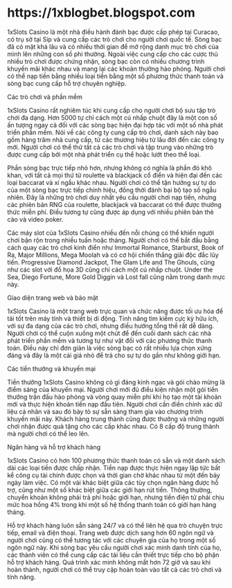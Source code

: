 <div><h1>https://1xblogbet.blogspot.com</h1></div>
1xSlots Casino là một nhà điều hành đánh bạc được cấp phép tại Curacao, có trụ sở tại Síp và cung cấp các trò chơi cho người chơi quốc tế. Sòng bạc đã có mặt khá lâu và có nhiều thời gian để mở rộng danh mục trò chơi của mình lên những con số phi thường. Ngoài việc cung cấp cho các cược thủ nhiều trò chơi được chứng nhận, sòng bạc còn có nhiều chương trình khuyến mãi khác nhau và mang lại các khoản thưởng hào phóng. Người chơi có thể nạp tiền bằng nhiều loại tiền bằng một số phương thức thanh toán và sòng bạc cung cấp hỗ trợ chuyên nghiệp.

Các trò chơi và phần mềm

1xSlots Casino rất nghiêm túc khi cung cấp cho người chơi bộ sưu tập trò chơi đa dạng. Hơn 5000 tự chỉ cách một cú nhấp chuột đây là một con số ấn tượng ngay cả đối với các sòng bạc hiện đại hợp tác với một số nhà phát triển phần mềm. Nói về các công ty cung cấp trò chơi, danh sách này bao gồm hàng trăm nhà cung cấp, từ các thương hiệu từ lâu đời đến các công ty mới. Người chơi có thể thử tất cả các trò chơi và tập trung vào những trò được cung cấp bởi một nhà phát triển cụ thể hoặc lướt theo thể loại.

Phần sòng bạc trực tiếp nhỏ hơn, nhưng không có nghĩa là phần đó khô khan, với tất cả mọi thứ từ roulette và blackjack cổ điển và hiện đại đến các loại baccarat và xí ngầu khác nhau. Người chơi có thể tận hưởng sự tự do của một sòng bạc trực tiếp chính hiệu, đồng thời đánh bại bộ tạo số ngẫu nhiên. Đây là những trò chơi duy nhất yêu cầu người chơi nạp tiền, nhưng các phiên bản RNG của roulette, blackjack và baccarat có thể được thưởng thức miễn phí. Điều tương tự cũng được áp dụng với nhiều phiên bản thẻ cào và video poker.

Các máy slot của 1xSlots Casino nhiều đến nỗi chúng có thể khiến người chơi bận rộn trong nhiều tuần hoặc tháng. Người chơi có thể bắt đầu bằng cách quay các trò chơi kinh điển như Immortal Romance, Starburst, Book of Ra, Major Millions, Mega Moolah và có cơ hội chiến thắng giải độc đắc lũy tiến. Progressive Diamond Jackpot, The Glam Life and The Ghouls, cũng như các slot với đồ họa 3D cũng chỉ cách một cú nhấp chuột. Under the Sea, Diego Fortune, More Gold Diggin và Lost fall cũng nằm trong danh mực này.

Giao diện trang web và bảo mật

1xSlots Casino là một trang web trực quan và chức năng được tối ưu hóa để tải tốt trên máy tính và thiết bị di động. Tính năng tìm kiếm cực kỳ hữu ích, với sự đa dạng của các trò chơi, nhưng điều hướng tổng thể rất dễ dàng. Người chơi có thể cuộn xuống một chút để đến cuối danh sách các nhà phát triển phần mềm và tương tự như vật  đối với các phương thức thanh toán. Điều này chỉ đơn giản là việc sòng bạc có rất nhiều lựa chọn xứng đáng và đây là một cái giá nhỏ để trả cho sự tự do gần như không giới hạn.

Các tiền thưởng và khuyến mại

Tiền thưởng 1xSlots Casino không có gì đáng kinh ngạc và gói chào mừng là điểm sáng của khuyến mại. Người chơi mới đủ điều kiện nhận một gói tiền thưởng trận đấu hào phóng và vòng quay miễn phí khi họ tạo một tài khoản mới và thực hiện khoản tiền nạp đầu tiên. Người chơi cần điền chính xác dữ liệu cá nhân và sau đó bày tỏ sự sẵn sàng tham gia vào chương trình khuyến mãi này. Khách hàng trung thành cũng được thưởng và những người chơi nhận được quà tặng cho các cấp khác nhau. Có 8 cấp độ trung thành mà người chơi có thể leo lên.

Ngân hàng và hỗ trợ khách hàng

1xSlots Casino có hơn 100 phương thức thanh toán có sẵn và một danh sách dài các loại tiền được chấp nhận. Tiền nạp được thực hiện ngay lập tức bất kể công cụ tài chính được chọn và thời gian chờ khác nhau từ một đến bảy ngày làm việc. Có một vài khác biệt giữa các tùy chọn ngân hàng được hỗ trợ, cũng như một số khác biệt giữa các giới hạn rút tiền. Thông thường, chuyển khoản không phải trả phí hoặc giới hạn, nhưng tiền điện tử phải chịu mức hoa hồng 4% trong khi một số hệ thống thanh toán có giới hạn hàng tháng.

Hỗ trợ khách hàng luôn sẵn sàng 24/7 và có thể liên hệ qua trò chuyện trực tiếp, email và điện thoại. Trang web được dịch sang hơn 60 ngôn ngữ và người chơi cũng có thể tương tác với các chuyên gia của họ trong một số ngôn ngữ này. Khi sòng bạc yêu cầu người chơi xác minh danh tính của họ, các thành viên có thể cung cấp các tài liệu cần thiết trực tiếp cho bộ phận hỗ trợ khách hàng. Quá trình xác minh không mất hơn 72 giờ và sau khi hoàn thành, người chơi có thể truy cập hoàn toàn vào tất cả các trò chơi và tính năng.
